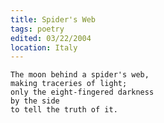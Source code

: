 ```yaml
---
title: Spider's Web
tags: poetry
edited: 03/22/2004
location: Italy
---
```


    The moon behind a spider's web,
    making traceries of light;
    only the eight-fingered darkness
    by the side
    to tell the truth of it.


